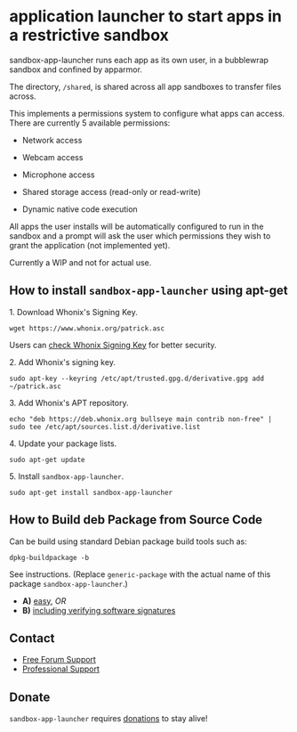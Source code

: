 # application launcher to start apps in a restrictive sandbox #

sandbox-app-launcher runs each app as its own user, in a bubblewrap sandbox
and confined by apparmor.

The directory, `/shared`, is shared across all app sandboxes to transfer
files across.

This implements a permissions system to configure what apps can access.
There are currently 5 available permissions:

* Network access

* Webcam access

* Microphone access

* Shared storage access (read-only or read-write)

* Dynamic native code execution

All apps the user installs will be automatically configured to run in
the sandbox and a prompt will ask the user which permissions they wish to
grant the application (not implemented yet).

Currently a WIP and not for actual use.
## How to install `sandbox-app-launcher` using apt-get ##

1\. Download Whonix's Signing Key.

```
wget https://www.whonix.org/patrick.asc
```

Users can [check Whonix Signing Key](https://www.whonix.org/wiki/Whonix_Signing_Key) for better security.

2\. Add Whonix's signing key.

```
sudo apt-key --keyring /etc/apt/trusted.gpg.d/derivative.gpg add ~/patrick.asc
```

3\. Add Whonix's APT repository.

```
echo "deb https://deb.whonix.org bullseye main contrib non-free" | sudo tee /etc/apt/sources.list.d/derivative.list
```

4\. Update your package lists.

```
sudo apt-get update
```

5\. Install `sandbox-app-launcher`.

```
sudo apt-get install sandbox-app-launcher
```

## How to Build deb Package from Source Code ##

Can be build using standard Debian package build tools such as:

```
dpkg-buildpackage -b
```

See instructions. (Replace `generic-package` with the actual name of this package `sandbox-app-launcher`.)

* **A)** [easy](https://www.whonix.org/wiki/Dev/Build_Documentation/generic-package/easy), _OR_
* **B)** [including verifying software signatures](https://www.whonix.org/wiki/Dev/Build_Documentation/generic-package)

## Contact ##

* [Free Forum Support](https://forums.whonix.org)
* [Professional Support](https://www.whonix.org/wiki/Professional_Support)

## Donate ##

`sandbox-app-launcher` requires [donations](https://www.whonix.org/wiki/Donate) to stay alive!
